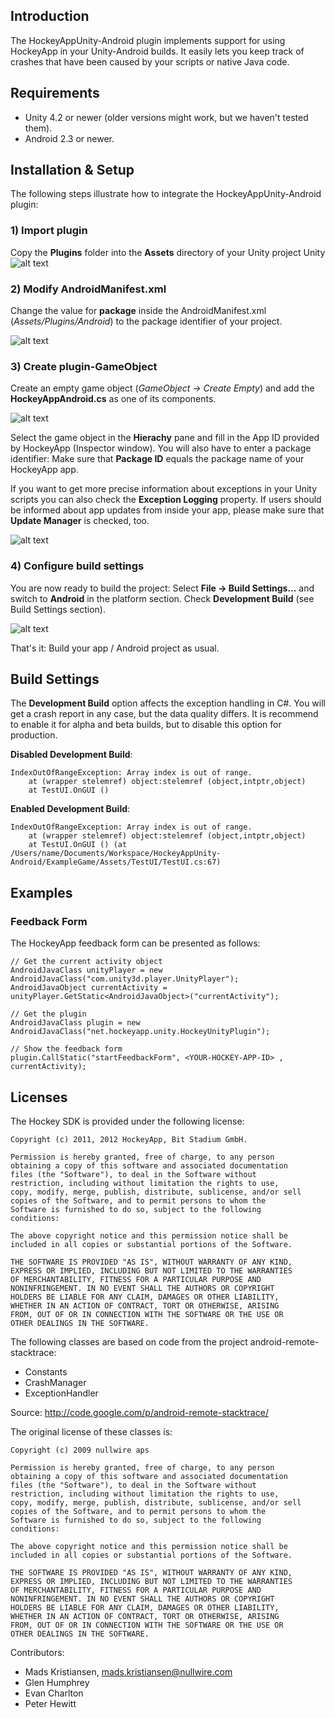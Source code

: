 ## Introduction

The HockeyAppUnity-Android plugin implements support for using HockeyApp in your Unity-Android builds. It easily lets you keep track of crashes that have been caused by your scripts or native Java code.

## Requirements

* Unity 4.2 or newer (older versions might work, but we haven't tested them).
* Android 2.3 or newer.

## Installation & Setup

The following steps illustrate how to integrate the HockeyAppUnity-Android plugin:

### 1) Import plugin
Copy the **Plugins** folder into the **Assets** directory of your Unity project
Unity
![alt text](Documentation/01_add_plugin.png  "Add plugins folders")

### 2) Modify AndroidManifest.xml
Change the value for **package** inside the AndroidManifest.xml (*Assets/Plugins/Android*) to the package identifier of your project.

![alt text](Documentation/02_modify_manifest.png  "Add plugins folders")

### 3) Create plugin-GameObject
Create an empty game object (*GameObject -> Create Empty*) and add the **HockeyAppAndroid.cs** as one of its components.

![alt text](Documentation/03_add_component.png  "Add component to script")

Select the game object in the **Hierachy** pane and fill in the App ID provided by HockeyApp (Inspector window). You will also have to enter a package identifier: Make sure that **Package ID** equals the package name of your HockeyApp app. 

If you want to get more precise information about exceptions in your Unity scripts you can also check the **Exception Logging** property. If users should be informed about app updates from inside your app, please make sure that **Update Manager** is checked, too.

![alt text](Documentation/04_config_script.png  "Configure script")

### 4) Configure build settings
You are now ready to build the project: Select **File -> Build Settings...** and switch to **Android** in the platform section. Check **Development Build** (see Build Settings section). 

![alt text](Documentation/05_config_build_settings.png  "Add plugins folders")

That's it: Build your app / Android project as usual.

## <a name="build_settings"></a>Build Settings ##

The **Development Build** option affects the exception handling in C#. You will get a crash report in any case, but the data quality differs. It is recommend to enable it for alpha and beta builds, but to disable this option for production.

**Disabled Development Build**:
	
	IndexOutOfRangeException: Array index is out of range.
 		at (wrapper stelemref) object:stelemref (object,intptr,object)
 		at TestUI.OnGUI ()

**Enabled Development Build**:

	IndexOutOfRangeException: Array index is out of range.
 		at (wrapper stelemref) object:stelemref (object,intptr,object)
 		at TestUI.OnGUI () (at /Users/name/Documents/Workspace/HockeyAppUnity-Android/ExampleGame/Assets/TestUI/TestUI.cs:67)
 		
## Examples

### Feedback Form

The HockeyApp feedback form can be presented as follows:
	
	// Get the current activity object
	AndroidJavaClass unityPlayer = new AndroidJavaClass("com.unity3d.player.UnityPlayer"); 
	AndroidJavaObject currentActivity = unityPlayer.GetStatic<AndroidJavaObject>("currentActivity"); 
	
	// Get the plugin
	AndroidJavaClass plugin = new AndroidJavaClass("net.hockeyapp.unity.HockeyUnityPlugin"); 
	
	// Show the feedback form
	plugin.CallStatic("startFeedbackForm", <YOUR-HOCKEY-APP-ID> , currentActivity);

## Licenses

The Hockey SDK is provided under the following license:

    Copyright (c) 2011, 2012 HockeyApp, Bit Stadium GmbH.

    Permission is hereby granted, free of charge, to any person
    obtaining a copy of this software and associated documentation
    files (the "Software"), to deal in the Software without
    restriction, including without limitation the rights to use,
    copy, modify, merge, publish, distribute, sublicense, and/or sell
    copies of the Software, and to permit persons to whom the
    Software is furnished to do so, subject to the following
    conditions:

    The above copyright notice and this permission notice shall be
    included in all copies or substantial portions of the Software.

    THE SOFTWARE IS PROVIDED "AS IS", WITHOUT WARRANTY OF ANY KIND,
    EXPRESS OR IMPLIED, INCLUDING BUT NOT LIMITED TO THE WARRANTIES
    OF MERCHANTABILITY, FITNESS FOR A PARTICULAR PURPOSE AND
    NONINFRINGEMENT. IN NO EVENT SHALL THE AUTHORS OR COPYRIGHT
    HOLDERS BE LIABLE FOR ANY CLAIM, DAMAGES OR OTHER LIABILITY,
    WHETHER IN AN ACTION OF CONTRACT, TORT OR OTHERWISE, ARISING
    FROM, OUT OF OR IN CONNECTION WITH THE SOFTWARE OR THE USE OR
    OTHER DEALINGS IN THE SOFTWARE.

The following classes are based on code from the project 
android-remote-stacktrace:

* Constants
* CrashManager
* ExceptionHandler

Source: http://code.google.com/p/android-remote-stacktrace/

The original license of these classes is:

    Copyright (c) 2009 nullwire aps

    Permission is hereby granted, free of charge, to any person
    obtaining a copy of this software and associated documentation
    files (the "Software"), to deal in the Software without
    restriction, including without limitation the rights to use,
    copy, modify, merge, publish, distribute, sublicense, and/or sell
    copies of the Software, and to permit persons to whom the
    Software is furnished to do so, subject to the following
    conditions:

    The above copyright notice and this permission notice shall be
    included in all copies or substantial portions of the Software.

    THE SOFTWARE IS PROVIDED "AS IS", WITHOUT WARRANTY OF ANY KIND,
    EXPRESS OR IMPLIED, INCLUDING BUT NOT LIMITED TO THE WARRANTIES
    OF MERCHANTABILITY, FITNESS FOR A PARTICULAR PURPOSE AND
    NONINFRINGEMENT. IN NO EVENT SHALL THE AUTHORS OR COPYRIGHT
    HOLDERS BE LIABLE FOR ANY CLAIM, DAMAGES OR OTHER LIABILITY,
    WHETHER IN AN ACTION OF CONTRACT, TORT OR OTHERWISE, ARISING
    FROM, OUT OF OR IN CONNECTION WITH THE SOFTWARE OR THE USE OR
    OTHER DEALINGS IN THE SOFTWARE.

Contributors:

* Mads Kristiansen, mads.kristiansen@nullwire.com
* Glen Humphrey
* Evan Charlton
* Peter Hewitt
